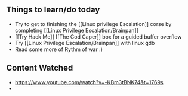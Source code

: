 ## Things to learn/do today 
* Try to get to finishing the [[Linux privilege Escalation]] corse by completing [[Linux Privilege Escalation/Brainpan]]
* [[Try Hack Me]] [[The Cod Caper]] box for a guided buffer overflow
* Try [[Linux Privilege Escalation/Brainpan]] with linux gdb
* Read some more of Rythm of war :)
## Content Watched 
* https://www.youtube.com/watch?v=-KBm3tBNK74&t=1769s
* 